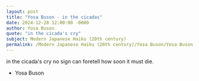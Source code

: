 ```yaml
---
layout: post
title: "Yosa Buson - in the cicadas"
date: 2024-12-28 12:00:00 -0000
author: Yosa Buson
quote: "in the cicada's cry"
subject: Modern Japanese Haiku (20th century)
permalink: /Modern Japanese Haiku (20th century)/Yosa Buson/Yosa Buson - in the cicadas
---
```


in the cicada's cry
no sign can foretell
how soon it must die.

- Yosa Buson
